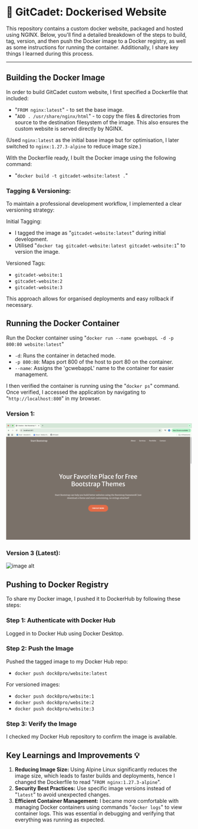 #  🐳 GitCadet: Dockerised Website

This repository contains a custom docker website, packaged and hosted using NGINX. Below, you'll find a detailed breakdown of the steps to build, tag, version, and then push the Docker image to a Docker registry, as well as some instructions for running the container. Additionally, I share key things I learned during this process.

---

## Building the Docker Image
In order to build GitCadet custom website, I first specified a Dockerfile that included:
- "`FROM nginx:latest`" - to set the base image. 
- "`ADD . /usr/share/nginx/html`" - to copy the files & directories from source to the destination filesystem of the image. This also ensures the custom website is served directly by NGINX.

(Used `nginx:latest` as the initial base image but for optimisation, I later switched to `nginx:1.27.3-alpine` to reduce image size.)

With the Dockerfile ready, I built the Docker image using the following command:
- "`docker build -t gitcadet-website:latest .`" 

### Tagging & Versioning:
To maintain a professional development workflow, I implemented a clear versioning strategy:

Initial Tagging:
- I tagged the image as "`gitcadet-website:latest`" during initial development.
- Utilised "`docker tag gitcadet-website:latest gitcadet-website:1`" to version the image.

Versioned Tags:
- `gitcadet-website:1`
- `gitcadet-website:2`
- `gitcadet-website:3`

This approach allows for organised deployments and easy rollback if necessary.

## Running the Docker Container

Run the Docker container using "`docker run --name gcwebappL -d -p 800:80 website:latest`"
- `-d`: Runs the container in detached mode.
- `-p 800:80`: Maps port 800 of the host to port 80 on the container.
- `--name`: Assigns the 'gcwebappL' name to the container for easier management.

I then verified the container is running using the "`docker ps`" command. Once verified, I accessed the application by navigating to "`http://localhost:800`" in my browser.

### Version 1:
![image alt](https://github.com/GitCadet/gcwebapp-docker/blob/main/Screenshot%202025-01-21%20at%2014.14.40.png?raw=true)

### Version 3 (Latest):
![image alt](https://github.com/GitCadet/gcwebapp-docker/blob/main/Screenshot%202025-01-21%20at%2014.14.55%201.png?raw=true)
## Pushing to Docker Registry
To share my Docker image, I pushed it to DockerHub by following these steps:

### Step 1: Authenticate with Docker Hub
Logged in to Docker Hub using Docker Desktop.

### Step 2: Push the Image
Pushed the tagged image to my Docker Hub repo:
- `docker push dock8pro/website:latest`

For versioned images:
- `docker push dock8pro/website:1`
- `docker push dock8pro/website:2`
- `docker push dock8pro/website:3`
### Step 3: Verify the Image
I checked my Docker Hub repository to confirm the image is available.
## Key Learnings and Improvements 💡
1. **Reducing Image Size:** Using Alpine Linux significantly reduces the image size, which leads to faster builds and deployments, hence I changed the Dockerfile to read "`FROM nginx:1.27.3-alpine`".
2. **Security Best Practices:** Use specific image versions instead of "`latest`" to avoid unexpected changes.
3. **Efficient Container Management:** I became more comfortable with managing Docker containers using commands "`docker logs`" to view container logs. This was essential in debugging and verifying that everything was running as expected.
